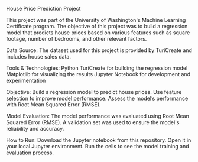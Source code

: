 House Price Prediction Project

This project was part of the University of Washington's Machine Learning Certificate program. The objective of this project was to build a regression model that predicts house prices based on various features such as square footage, number of bedrooms, and other relevant factors.

Data Source: The dataset used for this project is provided by TuriCreate and includes house sales data.

Tools & Technologies:
Python
TuriCreate for building the regression model
Matplotlib for visualizing the results
Jupyter Notebook for development and experimentation

Objective:
Build a regression model to predict house prices.
Use feature selection to improve model performance.
Assess the model’s performance with Root Mean Squared Error (RMSE).

Model Evaluation:
The model performance was evaluated using Root Mean Squared Error (RMSE).
A validation set was used to ensure the model's reliability and accuracy.

How to Run:
Download the Jupyter notebook from this repository.
Open it in your local Jupyter environment.
Run the cells to see the model training and evaluation process.
